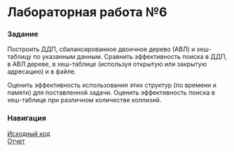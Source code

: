 # Лабораторная работа №6
### Задание

Построить ДДП, сбалансированное двоичное дерево (АВЛ) и хеш-таблицу по указанным данным. Сравнить эффективность поиска в ДДП, в АВЛ дереве, в хеш-таблице (используя открытую или закрытую адресацию) и в файле.

Оценить эффективность использования этих структур (по времени и памяти) для поставленной задачи. Оценить эффективность поиска в хеш-таблице при различном количестве коллизий.

### Навигация

[Исходный код](./src) \
[Отчет](./report.docx)  